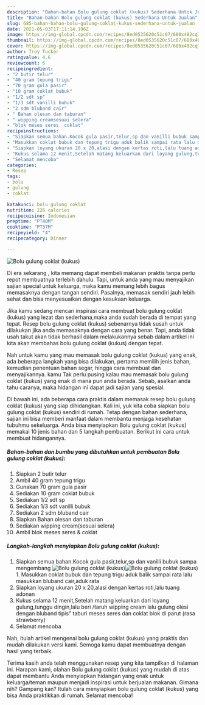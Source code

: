 ```yaml
---
description: "Bahan-bahan Bolu gulung coklat (kukus) Sederhana Untuk Jualan"
title: "Bahan-bahan Bolu gulung coklat (kukus) Sederhana Untuk Jualan"
slug: 685-bahan-bahan-bolu-gulung-coklat-kukus-sederhana-untuk-jualan
date: 2021-05-03T17:11:14.196Z
image: https://img-global.cpcdn.com/recipes/8ed0535620c51c07/680x482cq70/bolu-gulung-coklat-kukus-foto-resep-utama.jpg
thumbnail: https://img-global.cpcdn.com/recipes/8ed0535620c51c07/680x482cq70/bolu-gulung-coklat-kukus-foto-resep-utama.jpg
cover: https://img-global.cpcdn.com/recipes/8ed0535620c51c07/680x482cq70/bolu-gulung-coklat-kukus-foto-resep-utama.jpg
author: Troy Tucker
ratingvalue: 4.6
reviewcount: 6
recipeingredient:
- "2 butir telur"
- "40 gram tepung trigu"
- "70 gram gula pasir"
- "10 gram coklat bubuk"
- "1/2 sdt sp"
- "1/3 sdt vanilli bubuk"
- "2 sdm bluband cair"
- " Bahan olesan dan taburan"
- " wipping creamsesuai selera"
- "blok meses seres  coklat"
recipeinstructions:
- "Siapkan semua bahan.Kocok gula pasir,telur,sp dan vanilli bubuk sampa mengembang"
- "Masukkan coklat bubuk dan tepung trigu aduk balik sampai rata lalu masukkan bluband cair,aduk rata"
- "Siapkan loyang ukuran 20 x 20,alasi dengan kertas roti,lalu tuang adonan"
- "Kukus selama 12 menit,Setelah matang keluarkan dari loyang gulung,tunggu dingin,lalu beri /taruh wipping cream lalu gulung olesi dengan bluband tipis&#34; taburi meses seres dan coklat blok di parut (rasa strawberry)"
- "Selamat mencoba"
categories:
- Resep
tags:
- bolu
- gulung
- coklat

katakunci: bolu gulung coklat 
nutrition: 226 calories
recipecuisine: Indonesian
preptime: "PT40M"
cooktime: "PT37M"
recipeyield: "4"
recipecategory: Dinner

---
```



![Bolu gulung coklat (kukus)](https://img-global.cpcdn.com/recipes/8ed0535620c51c07/680x482cq70/bolu-gulung-coklat-kukus-foto-resep-utama.jpg)

Di era  sekarang , kita memang dapat membeli makanan praktis tanpa perlu repot membuatnya terlebih dahulu. Tapi, untuk anda yang mau menyajikan sajian special untuk keluarga, maka kamu memang lebih bagus memasaknya dengan tangan sendiri. Pasalnya, memasak sendiri jauh lebih sehat dan bisa menyesuaikan dengan kesukaan keluarga.

Jika kamu sedang mencari inspirasi cara membuat bolu gulung coklat (kukus) yang lezat dan sederhana,maka anda sudah berada di tempat yang tepat. Resep bolu gulung coklat (kukus)  sebenarnya tidak susah untuk dilakukan jika anda memasaknya dengan cara yang benar. Tapi, anda tidak usah takut akan tidak berhasil dalam melakukannya 
sebab dalam artikel ini kita akan membahas bolu gulung coklat (kukus) dengan tepat.  



Nah untuk kamu yang mau memasak bolu gulung coklat (kukus) yang enak, ada beberapa langkah yang bisa dilakukan, pertama memilih jenis bahan, kemudian penentuan bahan segar, hingga cara membuat dan menyajikannya. kamu Tak perlu pusing kalau mau memasak bolu gulung coklat (kukus) yang enak di mana pun anda berada. Sebab, asalkan anda  tahu caranya, maka hidangan ini dapat jadi sajian yang spesial.

Di bawah ini, ada beberapa cara praktis  dalam memasak resep bolu gulung coklat (kukus) yang siap dihidangkan. Kali ini, yuk kita coba siapkan bolu gulung coklat (kukus) sendiri di rumah. Tetap dengan bahan sederhana, sajian ini bisa memberi manfaat dalam membantu menjaga kesehatan tubuhmu sekeluarga. Anda bisa menyiapkan Bolu gulung coklat (kukus) memakai 10 jenis bahan dan 5 langkah pembuatan. Berikut ini cara untuk membuat hidangannya.

<!--inarticleads1-->

##### Bahan-bahan dan bumbu yang dibutuhkan untuk pembuatan Bolu gulung coklat (kukus):

1. Siapkan 2 butir telur
1. Ambil 40 gram tepung trigu
1. Gunakan 70 gram gula pasir
1. Sediakan 10 gram coklat bubuk
1. Sediakan 1/2 sdt sp
1. Sediakan 1/3 sdt vanilli bubuk
1. Sediakan 2 sdm bluband cair
1. Siapkan  Bahan olesan dan taburan
1. Sediakan  wipping cream(sesuai selera)
1. Ambil blok meses seres &amp; coklat




<!--inarticleads2-->

##### Langkah-langkah menyiapkan Bolu gulung coklat (kukus):

1. Siapkan semua bahan.Kocok gula pasir,telur,sp dan vanilli bubuk sampa mengembang
<img src="https://img-global.cpcdn.com/steps/b276ffec08aa6a50/160x128cq70/bolu-gulung-coklat-kukus-langkah-memasak-1-foto.jpg" alt="Bolu gulung coklat (kukus)"><img src="https://img-global.cpcdn.com/steps/41730c7a27841a5d/160x128cq70/bolu-gulung-coklat-kukus-langkah-memasak-1-foto.jpg" alt="Bolu gulung coklat (kukus)">1. Masukkan coklat bubuk dan tepung trigu aduk balik sampai rata lalu masukkan bluband cair,aduk rata
1. Siapkan loyang ukuran 20 x 20,alasi dengan kertas roti,lalu tuang adonan
1. Kukus selama 12 menit,Setelah matang keluarkan dari loyang gulung,tunggu dingin,lalu beri /taruh wipping cream lalu gulung olesi dengan bluband tipis&#34; taburi meses seres dan coklat blok di parut (rasa strawberry)
1. Selamat mencoba




Nah, itulah artikel mengenai  bolu gulung coklat (kukus)  yang praktis dan mudah dilakukan versi kami. Semoga kamu dapat membuatnya dengan hasil yang terbaik. 

Terima kasih anda telah menggunakan resep yang kita tampilkan di halaman ini. Harapan kami, olahan  Bolu gulung coklat (kukus) yang mudah di atas dapat membantu Anda menyiapkan hidangan yang enak untuk keluarga/teman maupun menjadi inspirasi untuk berjualan makanan. Gimana nih? Gampang kan? Itulah cara menyiapkan bolu gulung coklat (kukus) yang bisa Anda praktikkan di rumah. Selamat mencoba!

